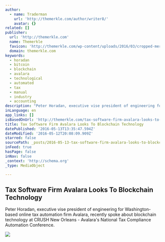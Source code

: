 ```yaml
---
author:
  - name: Traderman
    url: 'http://themerkle.com/author/writer8/'
    avatar: {}
related: []
publisher:
  url: 'http://themerkle.com'
  name: Themerkle
  favicon: 'http://themerkle.com/wp-content/uploads/2016/03/cropped-merkle-white-1-192x192.png'
  domain: themerkle.com
keywords:
  - horadan
  - bitcoin
  - blockchain
  - avalara
  - technological
  - automated
  - tax
  - manual
  - industry
  - accounting
description: "Peter Horadan, executive vise president of engineering for Washington-based online tax automation firm Avalara, recently spoke about blockchain technology at CRUSH New Orleans - Avalara's National Tax Compliance Automation Conference."
inLanguage: en
app_links: []
isBasedOnUrl: 'http://themerkle.com/tax-software-firm-avalara-looks-to-blockchain-technology/'
title: Tax Software Firm Avalara Looks To Blockchain Technology
datePublished: '2016-05-13T13:35:47.594Z'
dateModified: '2016-05-12T20:08:09.909Z'
starred: false
sourcePath: _posts/2016-05-13-tax-software-firm-avalara-looks-to-blockchain-technology.md
inFeed: true
hasPage: false
inNav: false
_context: 'http://schema.org'
_type: MediaObject

---
```

<article style=""><h1>Tax Software Firm Avalara Looks To Blockchain Technology</h1><p>Peter Horadan, executive vise president of engineering for Washington-based online tax automation firm Avalara, recently spoke about blockchain technology at CRUSH New Orleans - Avalara's National Tax Compliance Automation Conference.</p><img src="http://themerkle.com/wp-content/uploads/2016/03/shutterstock_341745485-211x150.jpg" /></article>